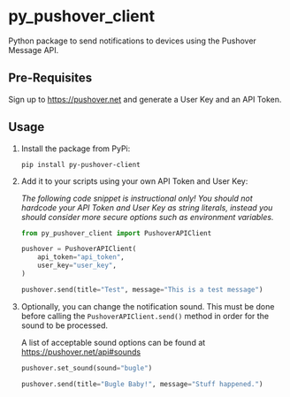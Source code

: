 # py_pushover_client
Python package to send notifications to devices using the Pushover Message API.

## Pre-Requisites
Sign up to https://pushover.net and generate a User Key and an API Token.

## Usage
1. Install the package from PyPi:

    ```shell
    pip install py-pushover-client
    ```

2. Add it to your scripts using your own API Token and User Key:

    *The following code snippet is instructional only! You should not hardcode your API Token and User Key as string literals, instead you should consider more secure options such as environment variables.*

    ```python
    from py_pushover_client import PushoverAPIClient

    pushover = PushoverAPIClient(
        api_token="api_token",
        user_key="user_key",
    )

    pushover.send(title="Test", message="This is a test message")
    ```

3. Optionally, you can change the notification sound. This must be done before calling the `PushoverAPIClient.send()` method in order for the sound to be processed.

    A list of acceptable sound options can be found at https://pushover.net/api#sounds

    ```python
    pushover.set_sound(sound="bugle")

    pushover.send(title="Bugle Baby!", message="Stuff happened.")
    ```

